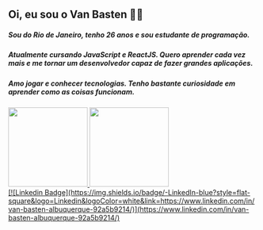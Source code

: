## Oi, eu sou o Van Basten ✌🏻
##### Sou do Rio de Janeiro, tenho 26 anos e sou estudante de programação.
##### Atualmente cursando JavaScript e ReactJS. Quero aprender cada vez mais e me tornar um desenvolvedor capaz de fazer grandes aplicações.
##### Amo jogar e conhecer tecnologias. Tenho bastante curiosidade em aprender como as coisas funcionam.
<div>
  <a href="https://github.com/vanbastenrx%22%3E">
  <img height="160em" src="https://github-readme-stats.vercel.app/api?username=vanbastenrx&show_icons=true&theme=dark&include_all_commits=true&count_private=true%22/%3E"/>
  <img height="160em" src="https://github-readme-stats.vercel.app/api/top-langs/?username=vanbastenrx&layout=compact&langs_count=16&theme=dark%22/%3E"/>
</div>
[![Linkedin Badge](https://img.shields.io/badge/-LinkedIn-blue?style=flat-square&logo=Linkedin&logoColor=white&link=https://www.linkedin.com/in/van-basten-albuquerque-92a5b9214/)](https://www.linkedin.com/in/van-basten-albuquerque-92a5b9214/)
